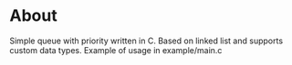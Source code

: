 # About
Simple queue with priority written in C.
Based on linked list and supports custom data types.
Example of usage in example/main.c
